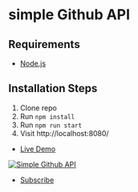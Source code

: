 # simple Github API

## Requirements

- [Node.js](http://nodejs.org/)

## Installation Steps

1. Clone repo
2. Run `npm install`
3. Run `npm run start`
4. Visit http://localhost:8080/

- [Live Demo](https://uybxh.csb.app/)

[![Simple Github API](https://res.cloudinary.com/marcomontalbano/image/upload/v1585528827/video_to_markdown/images/youtube--vpToyQFNCMM-c05b58ac6eb4c4700831b2b3070cd403.jpg)](https://www.youtube.com/watch?v=vpToyQFNCMM 'Simple Github API')

- [Subscribe](https://www.youtube.com/channel/UCqRWFd-xOIV9BLA5VVaCUMA?view_as=subscriber?sub_confirmation=1)
